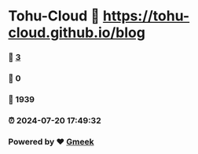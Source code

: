 # Tohu-Cloud :link: https://tohu-cloud.github.io/blog 
### :page_facing_up: [3](https://tohu-cloud.github.io/blog/tag.html) 
### :speech_balloon: 0 
### :hibiscus: 1939 
### :alarm_clock: 2024-07-20 17:49:32 
### Powered by :heart: [Gmeek](https://github.com/Meekdai/Gmeek)
